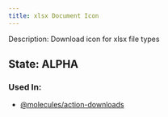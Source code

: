 ```yaml
---
title: xlsx Document Icon
---
```

Description: Download icon for xlsx file types

## State: ALPHA

### Used In:
- [@molecules/action-downloads](/?p=molecules-action-downloads)
